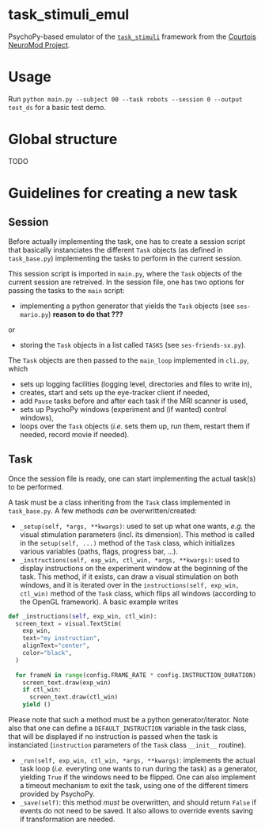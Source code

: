 # task_stimuli_emul

PsychoPy-based emulator of the [`task_stimuli`](https://github.com/courtois-neuromod/task_stimuli) framework from the [Courtois NeuroMod Project](https://github.com/courtois-neuromod).

# Usage

Run `python main.py --subject 00 --task robots --session 0 --output test_ds` for a basic test demo.

# Global structure

TODO

# Guidelines for creating a new task

## Session

Before actually implementing the task, one has to create a session script that basically instanciates the different `Task` objects (as defined in `task_base.py`) implementing the tasks to perform in the current session.

This session script is imported in `main.py`, where the `Task` objects of the current session are retreived. In the session file, one has two options for passing the tasks to the `main` script: 

- implementing a python generator that yields the `Task` objects (see `ses-mario.py`) **reason to do that ???**

or 

- storing the `Task` objects in a list called `TASKS` (see `ses-friends-sx.py`). 

The `Task` objects are then passed to the `main_loop` implemented in `cli.py`, which
- sets up logging facilities (logging level, directories and files to write in),
- creates, start and sets up the eye-tracker client if needed,
- add `Pause` tasks before and after each task if the MRI scanner is used,
- sets up PsychoPy windows (experiment and (if wanted) control windows), 
- loops over the `Task` objects (*i.e.* sets them up, run them, restart them if needed, record movie if needed).

## Task 

Once the session file is ready, one can start implementing the actual task(s) to be performed.

A task must be a class inheriting from the `Task` class implemented in `task_base.py`. A few methods *can* be overwritten/created:
- `_setup(self, *args, **kwargs)`: used to set up what one wants, *e.g.* the visual stimulation parameters (incl. its dimension). This method is called in the `setup(self, ...)` method of the `Task` class, which initializes various variables (paths, flags, progress bar, ...).
- `_instructions(self, exp_win, ctl_win, *args, **kwargs)`: used to display instructions on the experiment window at the beginning of the task. This method, if it exists, can draw a visual  stimulation on both windows, and it is iterated over in the `instructions(self, exp_win, ctl_win)` method of the `Task` class, which flips all windows (according to the OpenGL framework). A basic example writes
```python
def _instructions(self, exp_win, ctl_win):
  screen_text = visual.TextStim(
    exp_win, 
    text="my instruction",
    alignText="center",
    color="black",
  )
  
  for frameN in range(config.FRAME_RATE * config.INSTRUCTION_DURATION):
    screen_text.draw(exp_win)
    if ctl_win:
      screen_text.draw(ctl_win)
    yield ()
```
Please note that such a method must be a python generator/iterator. Note also that one can define a `DEFAULT_INSTRUCTION` variable in the task class, that will be displayed if no instruction is passed when the task is instanciated (`instruction` parameters of the `Task` class `__init__` routine). 
- `_run(self, exp_win, ctl_win, *args, **kwargs)`: implements the actual task loop (*i.e.* everyting one wants to run during the task) as a generator, yielding `True` if the windows need to be flipped. One can also implement a timeout mechanism to exit the task, using one of the different timers provided by PsychoPy.
- `_save(self)`: this method *must* be overwritten, and should return `False` if events do not need to be saved. It also allows to override events saving if transformation are needed.
